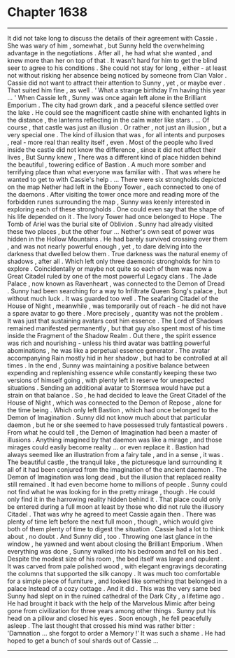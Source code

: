 
# Chapter 1638


---

It did not take long to discuss the details of their agreement with Cassie . She was wary of him , somewhat , but Sunny held the overwhelming advantage in the negotiations . After all , he had what she wanted , and knew more than her on top of that . It wasn't hard for him to get the blind seer to agree to his conditions .
She could not stay for long , either - at least not without risking her absence being noticed by someone from Clan Valor . Cassie did not want to attract their attention to Sunny , yet , or maybe ever . That suited him fine , as well .
‘ What a strange birthday I'm having this year ... '
When Cassie left , Sunny was once again left alone in the Brilliant Emporium . The city had grown dark , and a peaceful silence settled over the lake . He could see the magnificent castle shine with enchanted lights in the distance , the lanterns reflecting in the calm water like stars .
... Of course , that castle was just an illusion .
Or rather , not just an illusion , but a very special one . The kind of illusion that was , for all intents and purposes , real - more real than reality itself , even . Most of the people who lived inside the castle did not know the difference , since it did not affect their lives ,
But Sunny knew ,
There was a different kind of place hidden behind the beautiful , towering edifice of Bastion . A much more somber and terrifying place than what everyone was familiar with .
That was where he wanted to get to with Cassie's help .
... There were six strongholds depicted on the map Nether had left in the Ebony Tower , each connected to one of the daemons . After visiting the tower once more and reading more of the forbidden runes surrounding the map , Sunny was keenly interested in exploring each of these strongholds . One could even say that the shape of his life depended on it .
The Ivory Tower had once belonged to Hope . The Tomb of Ariel was the burial site of Oblivion . Sunny had already visited these two places , but the other four ...
Nether's own seat of power was hidden in the Hollow Mountains . He had barely survived crossing over them , and was not nearly powerful enough , yet , to dare delving into the darkness that dwelled below them . True darkness was the natural enemy of shadows , after all .
Which left only three daemonic strongholds for him to explore . Coincidentally or maybe not quite so each of them was now a Great Citadel ruled by one of the most powerful Legacy clans .
The Jade Palace , now known as Ravenheart , was connected to the Demon of Dread . Sunny had been searching for a way to Infiltrate Queen Song's palace , but without much luck . It was guarded too well .
The seafaring Citadel of the House of Night , meanwhile , was temporarily out of reach - he did not have a spare avatar to go there .
More precisely , quantity was not the problem . It was just that sustaining avatars cost him essence . The Lord of Shadows remained manifested permanently , but that guy also spent most of his time inside the Fragment of the Shadow Realm . Out there , the spirit essence was rich and nourishing - unless his third avatar was battling powerful abominations , he was like a perpetual essence generator .
The avatar accompanying Rain mostly hid in her shadow , but had to be controlled at all times . In the end , Sunny was maintaining a positive balance between expending and replenishing essence while constantly keeping these two versions of himself going , with plenty left in reserve for unexpected situations . Sending an additional avatar to Stormsea would have put a strain on that balance .
So , he had decided to leave the Great Citadel of the House of Night , which was connected to the Demon of Repose , alone for the time being .
Which only left Bastion , which had once belonged to the Demon of Imagination .
Sunny did not know much about that particular daemon , but he or she seemed to have possessed truly fantastical powers . From what he could tell , the Demon of Imagination had been a master of illusions . Anything imagined by that daemon was like a mirage , and those mirages could easily become reality ... or even replace it .
Bastion had always seemed like an illustration from a fairy tale , and in a sense , it was . The beautiful castle , the tranquil lake , the picturesque land surrounding it all of it had been conjured from the imagination of the ancient daemon . The Demon of Imagination was long dead , but the illusion that replaced reality still remained .
It had even become home to millions of people .
Sunny could not find what he was looking for in the pretty mirage , though . He could only find it in the harrowing reality hidden behind it .
That place could only be entered during a full moon at least by those who did not rule the illusory Citadel . That was why he agreed to meet Cassie again then .
There was plenty of time left before the next full moon , though , which would give both of them plenty of time to digest the situation . Cassie had a lot to think about , no doubt .
And Sunny did , too .
Throwing one last glance in the window , he yawned and went about closing the Brilliant Emporium . When everything was done , Sunny walked into his bedroom and fell on his bed .
Despite the modest size of his room , the bed itself was large and opulent . It was carved from pale polished wood , with elegant engravings decorating the columns that supported the silk canopy . It was much too comfortable for a simple plece of furniture , and looked like something that belonged in a palace Instead of a cozy cottage .
And it did . This was the very same bed Sunny had slept on in the ruined cathedral of the Dark City , a lifetime ago . He had brought it back with the help of the Marvelous Mimic after being gone from civilization for three years among other things .
Sunny put his head on a pillow and closed his eyes . Soon enough , he fell peacefully asleep .
The last thought that crossed his mind was rather bitter :
'Damnation ... she forgot to order a Memory !’
It was such a shame . He had hoped to get a bunch of soul shards out of Cassie …

---

